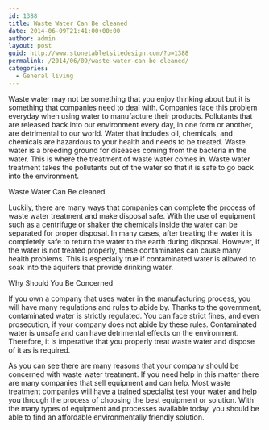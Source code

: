 ```yaml
---
id: 1388
title: Waste Water Can Be cleaned
date: 2014-06-09T21:41:00+00:00
author: admin
layout: post
guid: http://www.stonetabletsitedesign.com/?p=1388
permalink: /2014/06/09/waste-water-can-be-cleaned/
categories:
  - General living
---
```

Waste water may not be something that you enjoy thinking about but it is something that companies need to deal with. Companies face this problem everyday when using water to manufacture their products. Pollutants that are released back into our environment every day, in one form or another, are detrimental to our world. Water that includes oil, chemicals, and chemicals are hazardous to your health and needs to be treated. Waste water is a breeding ground for diseases coming from the bacteria in the water. This is where the treatment of waste water comes in. Waste water treatment takes the pollutants out of the water so that it is safe to go back into the environment.

Waste Water Can Be cleaned

Luckily, there are many ways that companies can complete the process of waste water treatment and make disposal safe. With the use of equipment such as a centrifuge or shaker the chemicals inside the water can be separated for proper disposal. In many cases, after treating the water it is completely safe to return the water to the earth during disposal. However, if the water is not treated properly, these contaminates can cause many health problems. This is especially true if contaminated water is allowed to soak into the aquifers that provide drinking water.

Why Should You Be Concerned

If you own a company that uses water in the manufacturing process, you will have many regulations and rules to abide by. Thanks to the government, contaminated water is strictly regulated. You can face strict fines, and even prosecution, if your company does not abide by these rules. Contaminated water is unsafe and can have detrimental effects on the environment. Therefore, it is imperative that you properly treat waste water and dispose of it as is required.

As you can see there are many reasons that your company should be concerned with waste water treatment. If you need help in this matter there are many companies that sell equipment and can help. Most waste treatment companies will have a trained specialist test your water and help you through the process of choosing the best equipment or solution. With the many types of equipment and processes available today, you should be able to find an affordable environmentally friendly solution.